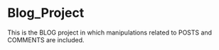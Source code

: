 # Blog_Project
This is the BLOG project in which manipulations related to POSTS and COMMENTS are included.
